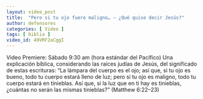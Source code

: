 ```yaml
---
layout: video_post
title:  "Pero si tu ojo fuere maligno… — ¿Qué quiso decir Jesús?"
author: defensores
categories: [ Video ]
tags: [ biblia ]
video_id: 49VRF2aCggI
---
```


Video Premiere: Sábado 9:30 am (hora estándar del Pacífico)
Una explicación bíblica, considerando las raíces judías de Jesús, del significado de estas escrituras:
“La lámpara del cuerpo es el ojo; así que, si tu ojo es bueno, todo tu cuerpo estará lleno de luz; pero si tu ojo es maligno, todo tu cuerpo estará en tinieblas. Así que, si la luz que en ti hay es tinieblas, ¿cuántas no serán las mismas tinieblas?” (Matthew 6:22–23)